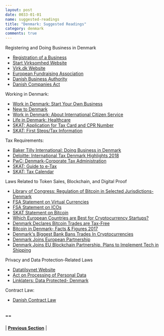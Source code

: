 ```yaml
---
layout: post
date: 0033-01-01
name: suggested-readings
title: "Denmark: Suggested Readings"
category: denmark
comments: true
---
```


Registering and Doing Business in Denmark
  * [Registration of a Business](https://www.startupsvar.dk/registration-of-business)
  * [Start Virksomhed Website](https://indberet.virk.dk/myndigheder/stat/ERST/Start_virksomhed?nm_extag=Link%3D%2Cforside%2Cmest-anvendte-start-virksomhed%2C)
  * [Virk.dk Website](virk.dk)
  * [European Fundraising Association](http://www.efa-net.eu/country-stats/denmark)
  * [Danish Business Authority](https://danishbusinessauthority.dk/)
  * [Danish Companies Act](https://danishbusinessauthority.dk/sites/default/files/danish_companies_act.pdf)


Working in Denmark:
  * [Work in Denmark: Start Your Own Business](https://www.workindenmark.dk/Working-in-DK/Start-your-own-business)
  * [New to Denmark](https://www.nyidanmark.dk/en-GB)
  * [Work in Denmark: About International Citizen Service](https://www.workindenmark.dk/About-Workindenmark/About-International-Citizen-Service)
  * [Life in Denmark: Healthcare](https://lifeindenmark.borger.dk/Coming-to-Denmark/Healthcare?NavigationTaxonomyId=ff1d9a2b-caf4-451c-8789-854d0b26d898)
  * [SKAT: Application for Tax Card and CPR Number](https://www.skat.dk/SKAT.aspx?oId=1899274&vId=0&lang=US)
  * [SKAT: First Steps/Tax Information](https://www.skat.dk/skat.aspx?oid=2246935)

Tax Requirements:
  * [Baker Tilly International: Doing Business in Denmark](https://taitwalker.co.uk/wp-content/uploads/2014/10/Doing-Business-Guide-Denmark.pdf)
  * [Deloitte: International Tax Denmark Highlights 2018](https://www2.deloitte.com/content/dam/Deloitte/global/Documents/Tax/dttl-tax-denmarkhighlights-2018.pdf)
  * [PwC: Denmark-Corporate Tax Administration](http://taxsummaries.pwc.com/ID/Denmark-Corporate-Tax-administration)
  * [SKAT: Guide to e-Tax](https://skat.dk/skat.aspx?oid=2244314&lang=us)
  * [SKAT: Tax Calendar](https://skat.dk/skat.aspx?oid=2244285&ik_navn=subtree)

Laws Related to Token Sales, Blockchain, and Digital Proof
  * [Library of Congress: Regulation of Bitcoin in Selected Jurisdictions-Denmark](https://www.loc.gov/law/help/bitcoin-survey/#denmark)
  * [FSA Statement on Virtual Currencies](https://web.archive.org/web/20131217113641/http://www.finanstilsynet.dk/da/Nyhedscenter/Pressemeddelelser/2013/Advarsel-mod-virtuelle-valutaer-bitcom-mfl-2013.aspx)
  * [FSA Statement on ICOs](https://www.finanstilsynet.dk/Nyheder-og-Presse/Sektornyt/2017/Orientering-om-ICO?sc_lang=en)
  * [SKAT Statement on Bitcoin](https://www.skat.dk/SKAT.aspx?oId=2156173&vId=0)
  * [Which European Countries are Best for Cryptocurrency Startups?](https://www.entrepreneur.com/article/309207)
  * [Denmark Declares Bitcoin Trades are Tax-Free](https://www.coindesk.com/denmark-declares-bitcoin-trades-tax-free/)
  * [Bitcoin in Denmark- Facts & Figures 2017](https://news.bitcoin.com/bitcoin-denmark-facts-figures-2017/)
  * [Denmark's Biggest Bank Bans Trades In Cryptocurrencies](https://www.forbes.com/sites/heatherfarmbrough/2018/03/28/denmarks-biggest-bank-bans-trades-in-cryptocurrencies/#3d275cce611b)
  * [Denmark Joins European Partnership](https://www.blockchain24.co/denmark-joins-european-partnership-coinbase-meets-japan/)
  * [Denmark Joins EU Blockchain Partnership, Plans to Implement Tech in Shipping](https://cointelegraph.com/news/denmark-joins-eu-blockchain-partnership-plans-to-implement-tech-in-shipping)

Privacy and Data Protection-Related Laws
  * [Datatilsynet Website](https://www.datatilsynet.dk/)
  * [Act on Processing of Personal Data](https://rm.coe.int/16806af0e6)
  * [Linklaters: Data Protected- Denmark](https://www.linklaters.com/en/insights/data-protected/data-protected---denmark)

Contract Law:
  * [Danish Contract Law](http://www.mondaq.com/x/169876/Contract+Law/The+Danish+Contracts+Act)

-- 
- 

| **[Previous Section]( https://neo-project.github.io/global-blockchain-compliance-hub//denmark/denmark-nullify-smart-contracts.html)** |
